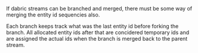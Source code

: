 If dabric streams can be branched and merged, there must be some way of merging the entity id sequencies also.

Each branch keeps track what was the last entity id before forking the branch. All allocated entity ids after that are concidered temporary ids and are assigned the actual ids when the branch is merged back to the parent stream.